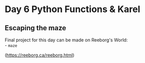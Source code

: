 # Day 6 Python Functions & Karel
## Escaping the maze

Final project for this day can be made on Reeborg's World:<br>- `maze`

(https://reeborg.ca/reeborg.html)
